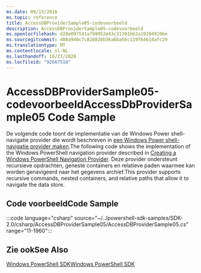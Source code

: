 ```yaml
---
ms.date: 09/13/2016
ms.topic: reference
title: AccessDBProviderSample05-codevoorbeeld
description: AccessDBProviderSample05-codevoorbeeld
ms.openlocfilehash: d20e097541a799952e43c31391bb2a192049196e
ms.sourcegitcommit: 488a940c7c828820b36a6ba56c119f64614afc29
ms.translationtype: MT
ms.contentlocale: nl-NL
ms.lasthandoff: 10/27/2020
ms.locfileid: "92667518"
---
```

# <a name="accessdbprovidersample05-code-sample"></a><span data-ttu-id="9d5e1-103">AccessDBProviderSample05-codevoorbeeld</span><span class="sxs-lookup"><span data-stu-id="9d5e1-103">AccessDbProviderSample05 Code Sample</span></span>

<span data-ttu-id="9d5e1-104">De volgende code toont de implementatie van de Windows Power shell-navigatie provider die wordt beschreven in [een Windows Power shell-navigatie provider maken](./creating-a-windows-powershell-navigation-provider.md).</span><span class="sxs-lookup"><span data-stu-id="9d5e1-104">The following code shows the implementation of the Windows PowerShell navigation provider described in [Creating a Windows PowerShell Navigation Provider](./creating-a-windows-powershell-navigation-provider.md).</span></span>
<span data-ttu-id="9d5e1-105">Deze provider ondersteunt recursieve opdrachten, geneste containers en relatieve paden waarmee kan worden genavigeerd naar het gegevens archief.</span><span class="sxs-lookup"><span data-stu-id="9d5e1-105">This provider supports recursive commands, nested containers, and relative paths that allow it to navigate the data store.</span></span>

## <a name="code-sample"></a><span data-ttu-id="9d5e1-106">Code voorbeeld</span><span class="sxs-lookup"><span data-stu-id="9d5e1-106">Code Sample</span></span>

:::code language="csharp" source="~/../powershell-sdk-samples/SDK-2.0/csharp/AccessDBProviderSample05/AccessDBProviderSample05.cs" range="11-1960":::

## <a name="see-also"></a><span data-ttu-id="9d5e1-107">Zie ook</span><span class="sxs-lookup"><span data-stu-id="9d5e1-107">See Also</span></span>

[<span data-ttu-id="9d5e1-108">Windows PowerShell SDK</span><span class="sxs-lookup"><span data-stu-id="9d5e1-108">Windows PowerShell SDK</span></span>](../windows-powershell-reference.md)
